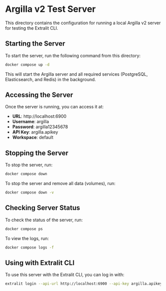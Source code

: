 # Argilla v2 Test Server

This directory contains the configuration for running a local Argilla v2 server for testing the Extralit CLI.

## Starting the Server

To start the server, run the following command from this directory:

```bash
docker compose up -d
```

This will start the Argilla server and all required services (PostgreSQL, Elasticsearch, and Redis) in the background.

## Accessing the Server

Once the server is running, you can access it at:

- **URL**: http://localhost:6900
- **Username**: argilla
- **Password**: argilla12345678
- **API Key**: argilla.apikey
- **Workspace**: default

## Stopping the Server

To stop the server, run:

```bash
docker compose down
```

To stop the server and remove all data (volumes), run:

```bash
docker compose down -v
```

## Checking Server Status

To check the status of the server, run:

```bash
docker compose ps
```

To view the logs, run:

```bash
docker compose logs -f
```

## Using with Extralit CLI

To use this server with the Extralit CLI, you can log in with:

```bash
extralit login --api-url http://localhost:6900 --api-key argilla.apikey
```
